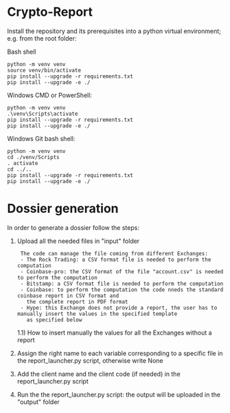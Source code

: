 # Crypto-Report

Install the repository and its prerequisites into a
python virtual environment; e.g. from the root folder:

Bash shell

    python -m venv venv
    source venv/bin/activate
    pip install --upgrade -r requirements.txt
    pip install --upgrade -e ./

Windows CMD or PowerShell:

    python -m venv venv
    .\venv\Scripts\activate
    pip install --upgrade -r requirements.txt
    pip install --upgrade -e ./

Windows Git bash shell:

    python -m venv venv
    cd ./venv/Scripts
    . activate
    cd ../..
    pip install --upgrade -r requirements.txt
    pip install --upgrade -e ./


# Dossier generation

In order to generate a dossier follow the steps:

1) Upload all the needed files in "input" folder
    
        The code can manage the file coming from different Exchanges:
        - The Rock Trading: a CSV format file is needed to perform the computation
        - Coinbase-pro: the CSV format of the file "account.csv" is needed to perform the computation
        - Bitstamp: a CSV format file is needed to perform the computation
        - Coinbase: to perform the computation the code nneds the standard coinbase report in CSV format and
          the complete report in PDF format
        - Hype: this Exchange does not provide a report, the user has to manually insert the values in the specified template
          as specified below
    1.1) How to insert manually the values for all the Exchanges without a report
         
2) Assign the right name to each variable corresponding to a specific file in the report_launcher.py script, otherwise write None
3) Add the client name and the client code (if needed) in the report_launcher.py script
4) Run the the report_launcher.py script: the output will be uploaded in the "output" folder
